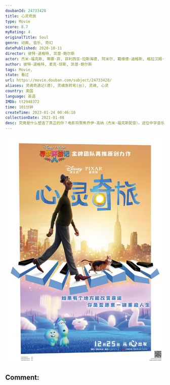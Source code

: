 ```yaml
---
doubanId: 24733428
title: 心灵奇旅
type: Movie
score: 8.7
myRating: 4
originalTitle: Soul
genre: 动画, 音乐, 奇幻
datePublished: 2020-10-11
director: 彼特·道格特, 凯普·鲍尔斯
actor: 杰米·福克斯, 蒂娜·菲, 菲利西亚·拉斯海德, 阿米尔, 戴维德·迪格斯, 格拉汉姆·诺顿, 瑞切尔·豪斯, 艾莉丝·布拉加, 理查德·艾欧阿德, 唐尼尔·罗林斯, 安吉拉·贝塞特, 马戈·霍尔, 罗德莎·琼斯, 韦斯·斯塔迪, 沙基纳·贾弗里, 福琼·费姆斯特, 卡鲁姆·格兰特, 泽诺比娅·谢罗夫, 朱恩·斯奎布, 凯茜·卡瓦蒂妮, 罗纳尔多·德尔·卡门, 埃利萨皮·艾萨克, 杰森·佩斯, 科拉·尚波米耶, 约翰·拉岑贝格, 珍妮·提拉多
author: 彼特·道格特, 麦克·琼斯, 凯普·鲍尔斯
tags: Movie, 
state: 看过
url: https://movie.douban.com/subject/24733428/
aliases: 灵魂奇遇记(港), 灵魂急转弯(台), 灵魂, 心灵
country: 美国
language: 英语
IMDb: tt2948372
time: 101分钟
createTime: 2023-01-24 00:46:10
collectionDate: 2021-01-08
desc: 究竟是什么塑造了真正的你？电影将聚焦乔伊·高纳（杰米·福克斯配音）。这位中学音乐老师获得了梦寐以求的机会——在纽约最好的爵士俱乐部演奏。但一个小失误把他从纽约的街道带到了一个奇幻的地方“生之来处”（t...
---
```


![image](assets/p2626308994.jpg)

Comment: 
---

